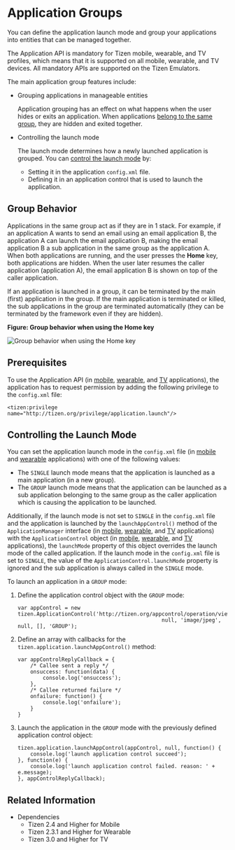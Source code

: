# Application Groups

You can define the application launch mode and group your applications into entities that can be managed together.

The Application API is mandatory for Tizen mobile, wearable, and TV profiles, which means that it is supported on all mobile, wearable, and TV devices. All mandatory APIs are supported on the Tizen Emulators.

The main application group features include:

- Grouping applications in manageable entities

  Application grouping has an effect on what happens when the user hides or exits an application. When applications [belong to the same group](#group-behavior), they are hidden and exited together.

- Controlling the launch mode

  The launch mode determines how a newly launched application is grouped. You can [control the launch mode](#controlling-the-launch-mode) by:

  - Setting it in the application `config.xml` file.
  - Defining it in an application control that is used to launch the application.

## Group Behavior

Applications in the same group act as if they are in 1 stack. For example, if an application A wants to send an email using an email application B, the application A can launch the email application B, making the email application B a sub application in the same group as the application A. When both applications are running, and the user presses the **Home** key, both applications are hidden. When the user later resumes the caller application (application A), the email application B is shown on top of the caller application.

If an application is launched in a group, it can be terminated by the main (first) application in the group. If the main application is terminated or killed, the sub applications in the group are terminated automatically (they can be terminated by the framework even if they are hidden).

**Figure: Group behavior when using the Home key**

![Group behavior when using the Home key](./media/app_group_behavior.png)

## Prerequisites

To use the Application API (in [mobile](../../api/latest/device_api/mobile/tizen/application.html), [wearable](../../api/latest/device_api/wearable/tizen/application.html), and [TV](../../api/latest/device_api/tv/tizen/application.html) applications), the application has to request permission by adding the following privilege to the `config.xml` file:

```
<tizen:privilege name="http://tizen.org/privilege/application.launch"/>
```

## Controlling the Launch Mode

You can set the application launch mode in the `config.xml` file (in [mobile](../../../tizen-studio/web-tools/config-editor.md#mw_application) and [wearable](../../../tizen-studio/web-tools/config-editor.md#ww_application) applications) with one of the following values:

- The `SINGLE` launch mode means that the application is launched as a main application (in a new group).
- The `GROUP` launch mode means that the application can be launched as a sub application      belonging to the same group as the caller application which is causing the application to be launched.

Additionally, if the launch mode is not set to `SINGLE` in the `config.xml` file and the application is launched by the `launchAppControl()` method of the `ApplicationManager` interface (in [mobile](../../api/latest/device_api/mobile/tizen/application.html#ApplicationManager), [wearable](../../api/latest/device_api/wearable/tizen/application.html#ApplicationManager), and [TV](../../api/latest/device_api/tv/tizen/application.html#ApplicationManager) applications) with the `ApplicationControl` object (in [mobile](../../api/latest/device_api/mobile/tizen/application.html#ApplicationControl), [wearable](../../api/latest/device_api/wearable/tizen/application.html#ApplicationControl), and [TV](../../api/latest/device_api/tv/tizen/application.html#ApplicationControl) applications), the `launchMode` property of this object overrides the launch mode of the called application. If the launch mode in the `config.xml` file is set to `SINGLE`, the value of the `ApplicationControl.launchMode` property is ignored and the sub application is always called in the `SINGLE` mode.

To launch an application in a `GROUP` mode:

1. Define the application control object with the `GROUP` mode:

   ```
   var appControl = new tizen.ApplicationControl('http://tizen.org/appcontrol/operation/view',
                                                 null, 'image/jpeg', null, [], 'GROUP');
   ```

2. Define an array with callbacks for the `tizen.application.launchAppControl()` method:

   ```
   var appControlReplyCallback = {
       /* Callee sent a reply */
       onsuccess: function(data) {
           console.log('onsuccess');
       },
       /* Callee returned failure */
       onfailure: function() {
           console.log('onfailure');
       }
   }
   ```

3. Launch the application in the `GROUP` mode with the previously defined application control object:

   ```
   tizen.application.launchAppControl(appControl, null, function() {
       console.log('launch application control succeed');
   }, function(e) {
       console.log('launch application control failed. reason: ' + e.message);
   }, appControlReplyCallback);
   ```

## Related Information
* Dependencies
   - Tizen 2.4 and Higher for Mobile
   - Tizen 2.3.1 and Higher for Wearable
   - Tizen 3.0 and Higher for TV
